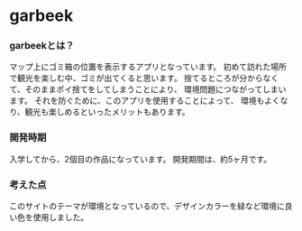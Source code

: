 # garbeek

### garbeekとは？
マップ上にゴミ箱の位置を表示するアプリとなっています。
初めて訪れた場所で観光を楽しむ中、ゴミが出てくると思います。
捨てるところが分からなくて、そのままポイ捨てをしてしまうことにより、
環境問題につながってしまいます。
それを防ぐために、このアプリを使用することによって、
環境もよくなり、観光も楽しめるといったメリットもあります。


### 開発時期
入学してから、2個目の作品になっています。
開発期間は、約5ヶ月です。

### 考えた点
このサイトのテーマが環境となっているので、デザインカラーを緑など環境に良い色を使用しました。


